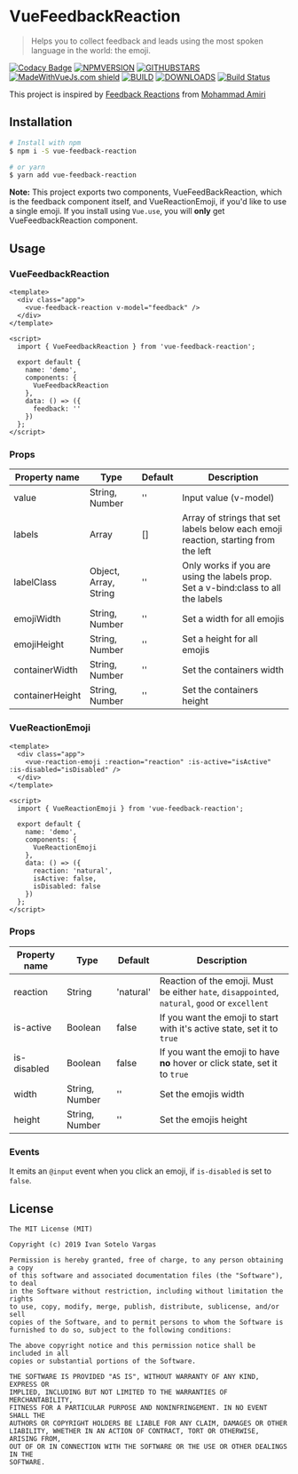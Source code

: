 # VueFeedbackReaction

> Helps you to collect feedback and leads using the most spoken language in the world: the emoji.

[![Codacy Badge](https://api.codacy.com/project/badge/Grade/afda1cbc405d4ef2844920e9c46772df)](https://www.codacy.com/manual/IvanSotelo/VueFeedbackReaction?utm_source=github.com&amp;utm_medium=referral&amp;utm_content=IvanSotelo/VueFeedbackReaction&amp;utm_campaign=Badge_Grade)
[![NPMVERSION](https://img.shields.io/npm/v/vue-feedback-reaction.svg)](http://npmjs.com/package/vue-feedback-reaction) [![GITHUBSTARS](https://img.shields.io/github/stars/IvanSotelo/VueFeedbackReaction.svg)](https://github.com/IvanSotelo/VueFeedbackReaction/stargazers) [![MadeWithVueJs.com shield](https://madewithvuejs.com/storage/repo-shields/1774-shield.svg)](https://madewithvuejs.com/p/vuefeedbackreaction/shield-link) [![BUILD](https://travis-ci.org/IvanSotelo/VueFeedbackReaction.svg?branch=master)](https://travis-ci.org/IvanSotelo/VueFeedbackReaction) [![DOWNLOADS](https://img.shields.io/npm/dt/vue-feedback-reaction.svg)](https://npmjs.com/package/vue-feedback-reaction)
[![Build Status](https://github.com/IvanSotelo/VueFeedbackReaction/workflows/Build/badge.svg)](https://github.com/IvanSotelo/VueFeedbackReaction/actions)

This project is inspired by [Feedback Reactions](https://dribbble.com/shots/4793955-Feedback-Reactions) from [Mohammad Amiri](https://dribbble.com/pixelamiri)

## Installation

``` bash
# Install with npm
$ npm i -S vue-feedback-reaction

# or yarn
$ yarn add vue-feedback-reaction
```

**Note:** This project exports two components, VueFeedBackReaction, which is the feedback component itself, and VueReactionEmoji, if you'd like to use a single emoji. If you install using `Vue.use`, you will **only** get VueFeedbackReaction component.

## Usage

### VueFeedbackReaction

``` vue
<template>
  <div class="app">
    <vue-feedback-reaction v-model="feedback" />
  </div>
</template>

<script>
  import { VueFeedbackReaction } from 'vue-feedback-reaction';

  export default {
    name: 'demo',
    components: {
      VueFeedbackReaction
    },
    data: () => ({
      feedback: ''
    })
  };
</script>
```

### Props

| Property name   | Type                  | Default | Description                                                                        |
|-----------------|-----------------------|---------|------------------------------------------------------------------------------------|
| value           | String, Number        | ''      | Input value (v-model)                                                              |
| labels          | Array                 | []      | Array of strings that set labels below each emoji reaction, starting from the left |
| labelClass      | Object, Array, String | ''      | Only works if you are using the labels prop. Set a v-bind:class to all the labels  |
| emojiWidth      | String, Number        | ''      | Set a width for all emojis                                                         |
| emojiHeight     | String, Number        | ''      | Set a height for all emojis                                                        |
| containerWidth  | String, Number        | ''      | Set the containers width                                                           |
| containerHeight | String, Number        | ''      | Set the containers height                                                          |

### VueReactionEmoji

``` vue
<template>
  <div class="app">
    <vue-reaction-emoji :reaction="reaction" :is-active="isActive" :is-disabled="isDisabled" />
  </div>
</template>

<script>
  import { VueReactionEmoji } from 'vue-feedback-reaction';

  export default {
    name: 'demo',
    components: {
      VueReactionEmoji
    },
    data: () => ({
      reaction: 'natural',
      isActive: false,
      isDisabled: false
    })
  };
</script>
```

### Props

| Property name   | Type           | Default   | Description                                                                                    |
|-----------------|----------------|-----------|------------------------------------------------------------------------------------------------|
| reaction        | String         | 'natural' | Reaction of the emoji. Must be either `hate`, `disappointed`, `natural`, `good` or `excellent` |
| is-active       | Boolean        | false     | If you want the emoji to start with it's active state, set it to `true`                        |
| is-disabled     | Boolean        | false     | If you want the emoji to have **no** hover or click state, set it to `true`                    |
| width           | String, Number | ''        | Set the emojis width                                                                           |
| height          | String, Number | ''        | Set the emojis height                                                                          |

### Events

It emits an `@input` event when you click an emoji, if `is-disabled` is set to `false`.

## License

```
The MIT License (MIT)

Copyright (c) 2019 Ivan Sotelo Vargas

Permission is hereby granted, free of charge, to any person obtaining a copy
of this software and associated documentation files (the "Software"), to deal
in the Software without restriction, including without limitation the rights
to use, copy, modify, merge, publish, distribute, sublicense, and/or sell
copies of the Software, and to permit persons to whom the Software is
furnished to do so, subject to the following conditions:

The above copyright notice and this permission notice shall be included in all
copies or substantial portions of the Software.

THE SOFTWARE IS PROVIDED "AS IS", WITHOUT WARRANTY OF ANY KIND, EXPRESS OR
IMPLIED, INCLUDING BUT NOT LIMITED TO THE WARRANTIES OF MERCHANTABILITY,
FITNESS FOR A PARTICULAR PURPOSE AND NONINFRINGEMENT. IN NO EVENT SHALL THE
AUTHORS OR COPYRIGHT HOLDERS BE LIABLE FOR ANY CLAIM, DAMAGES OR OTHER
LIABILITY, WHETHER IN AN ACTION OF CONTRACT, TORT OR OTHERWISE, ARISING FROM,
OUT OF OR IN CONNECTION WITH THE SOFTWARE OR THE USE OR OTHER DEALINGS IN THE
SOFTWARE.
```
